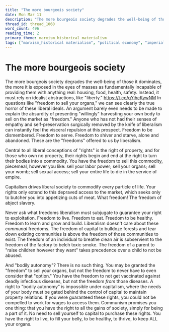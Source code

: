 ```yaml
---
title: "The more bourgeois society"
date: Mon Mar 11
description: "The more bourgeois society degrades the well-being of those it dominates, the more it is exposed in the eyes of masses as fundamentally incapable of providing..."
thread_id: thread_1060
word_count: 496
reading_time: 2
primary_theme: marxism_historical materialism
tags: ["marxism_historical materialism", "political economy", "imperialism_colonialism", "covid_public health politics"]
---
```


# The more bourgeois society

The more bourgeois society degrades the well-being of those it dominates, the more it is exposed in the eyes of masses as fundamentally incapable of providing them with anything real: housing, food, health, safety. Instead, it must rely on idealist abstractions, like "liberty." https://t.co/qYihcKywNM In questions like "freedom to sell your organs," we can see clearly the true horror of these liberal ideals. An argument barely even needs to be made to explain the absurdity of presenting "willingly" harvesting your own body to sell on the market as "freedom." Anyone who has not had their senses of empathy and self-preservation surgically removed by the knife of liberalism can instantly feel the visceral repulsion at this prospect. Freedom to be dismembered. Freedom to serve. Freedom to shiver and starve, alone and abandoned. These are the "freedoms" offered to us by liberalism.

Central to all liberal conceptions of "rights" is the right of property, and for those who own no property, their rights begin and end at the right to turn their bodies into a commodity. You have the freedom to sell this commodity, piecemeal, however you like: sell your labor power; sell your organs; sell your womb; sell sexual access; sell your entire life to die in the service of empire.

Capitalism drives liberal society to commodify every particle of life. Your rights only extend to this depraved access to the market, which seeks only to butcher you into appetizing cuts of meat. What freedom! The freedom of abject slavery.

Never ask what freedoms liberalism must subjugate to guarantee your right to exploitation. Freedom to live. Freedom to eat. Freedom to be healthy. Freedom to learn and grow and build. Liberalism doesn't care about these *communal* freedoms. The freedom of capital to bulldoze forests and tear down existing communities is above the freedom of those communities to exist. The freedom of an individual to breathe clean air is subservient to the freedom of the factory to belch toxic smoke. The freedom of a parent to "raise children however they want" takes precedence over a child to not be abused.

And "bodily autonomy"? There is no such thing. You may be granted the "freedom" to sell your organs, but not the freedom to never have to even consider that "option." You have the freedom to not get vaccinated against deadly infectious diseases, but not the freedom *from* those diseases. A right to "bodily autonomy" is impossible under capitalism, where the needs of your body must be gated behind the control of capital to maintain property relations. If you were guaranteed these rights, you could not be compelled to work for wages to access them. Communism promises you one thing: that you have the right to all the gains of society, simply for being a part of it. No need to sell yourself to capital to purchase these rights. You have the right to live, to fill your belly, to be healthy, to thrive, to keep ALL your organs.